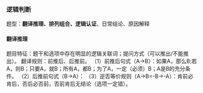 ### 逻辑判断 
题型：**翻译推理、排列组合、逻辑认证**、日常结论、原因解释
#### 翻译推理
题目特征：题干和选项中存在明显的逻辑关联词；提问方式（可以推出/不能推出）。
翻译规则：前推后、后推前。
（1）前推后句式（A->B）：如果A，那么B;若A，则B；只要A，就B；所有A，都B；为了A，一定（必须）B；A是B的充分条件。
（2）后推前句式（B->A）：
（3）逆否等价规则（A->B=-B->-A）：肯前必肯后，否后必否前，否前肯后无结论（选项一定错）。
